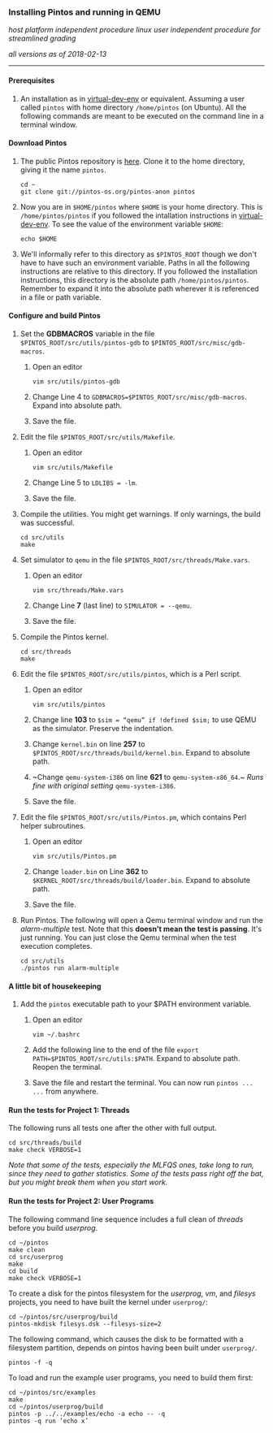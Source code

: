 ### Installing Pintos and running in QEMU

_host platform independent procedure_
_linux user independent procedure for streamlined grading_

_all versions as of 2018-02-13_

* * *

#### Prerequisites

1. An installation as in [virtual-dev-env](https://github.com/ivogeorg/os-playground/blob/master/virtual-dev-env.md) or equivalent. Assuming a user called `pintos` with home directory `/home/pintos` (on Ubuntu). All the following commands are meant to be executed on the command line in a terminal window.

#### Download Pintos

1. The public Pintos repository is [here](http://pintos-os.org/cgi-bin/gitweb.cgi?p=pintos-anon;a=summary). Clone it to the home directory, giving it the name `pintos`.
   ```
   cd ~
   git clone git://pintos-os.org/pintos-anon pintos
   ```

2. Now you are in `$HOME/pintos` where `$HOME` is your home directory. This is `/home/pintos/pintos` if you followed the intallation instructions in [virtual-dev-env](https://github.com/ivogeorg/os-playground/blob/master/virtual-dev-env.md). To see the value of the environment variable `$HOME`:

   ```
   echo $HOME
   ```
   
3. We'll informally refer to this directory as `$PINTOS_ROOT` though we don't have to have such an environment variable. Paths in all the following instructions are relative to this directory. If you followed the installation instructions, this directory is the absolute path `/home/pintos/pintos`. Remember to expand it into the absolute path wherever it is referenced in a file or path variable.
   
#### Configure and build Pintos

1. Set the **GDBMACROS** variable in the file `$PINTOS_ROOT/src/utils/pintos-gdb` to `$PINTOS_ROOT/src/misc/gdb-macros`.

    1. Open an editor

       ```
       vim src/utils/pintos-gdb
       ```

    2. Change Line 4 to `GDBMACROS=$PINTOS_ROOT/src/misc/gdb-macros`. Expand into absolute path. 

    3. Save the file.

2. Edit the file `$PINTOS_ROOT/src/utils/Makefile`.

    1. Open an editor

       ```
       vim src/utils/Makefile
       ```
     
    2. Change Line 5 to `LDLIBS = -lm`. 

    3. Save the file.

3. Compile the utilities. You might get warnings. If only warnings, the build was successful.

   ```
   cd src/utils
   make
   ```
   
4. Set simulator to `qemu` in the file `$PINTOS_ROOT/src/threads/Make.vars`.

    1. Open an editor

       ```
       vim src/threads/Make.vars
       ```
     
    2. Change Line **7** (last line) to `SIMULATOR = --qemu`. 

    3. Save the file.

5. Compile the Pintos kernel.

   ```
   cd src/threads
   make
   ```
   
6. Edit the file `$PINTOS_ROOT/src/utils/pintos`, which is a Perl script.

    1. Open an editor

       ```
       vim src/utils/pintos
       ```
     
    2. Change line **103** to `$sim = “qemu” if !defined $sim;` to use QEMU as the simulator. Preserve the indentation. 

    3. Change `kernel.bin` on line **257** to `$PINTOS_ROOT/src/threads/build/kernel.bin`. Expand to absolute path.
  
    4. ~Change `qemu-system-i386` on line **621** to `qemu-system-x86_64`.~ _Runs fine with original setting_ `qemu-system-i386`.
  
    5. Save the file.

6. Edit the file `$PINTOS_ROOT/src/utils/Pintos.pm`, which contains Perl helper subroutines.

    1. Open an editor

       ```
       vim src/utils/Pintos.pm
       ```
     
    2. Change `loader.bin` on Line **362** to `$KERNEL_ROOT/src/threads/build/loader.bin`. Expand to absolute path.
  
    3. Save the file.

7. Run Pintos. The following will open a Qemu terminal window and run the _alarm-multiple_ test. Note that this **doesn't mean the test is passing**. It's just running. You can just close the Qemu terminal when the test execution completes.

   ```
   cd src/utils
   ./pintos run alarm-multiple
   ```
   
#### A little bit of housekeeping

1. Add the `pintos` executable path to your $PATH environment variable.

    1. Open an editor

       ```
       vim ~/.bashrc
       ```   
     
    2. Add the following line to the end of the file `export PATH=$PINTOS_ROOT/src/utils:$PATH`. Expand to absolute path. Reopen the terminal.

    3. Save the file and restart the terminal. You can now run `pintos ... ...` from anywhere.
  

#### Run the tests for Project 1: Threads

The following runs all tests one after the other with full output.

```
cd src/threads/build
make check VERBOSE=1
```

_Note that some of the tests, especially the MLFQS ones, take long to run, since they need to gather statistics. Some of the tests pass right off the bat, but you might break them when you start work._

#### Run the tests for Project 2: User Programs

The following command line sequence includes a full clean of _threads_ before you build _userprog_.

```
cd ~/pintos
make clean
cd src/userprog
make
cd build
make check VERBOSE=1
```

To create a disk for the pintos filesystem for the _userprog_, _vm_, and _filesys_ projects, you need to have built the kernel under `userprog/`:

```
cd ~/pintos/src/userprog/build
pintos-mkdisk filesys.dsk --filesys-size=2
```
The following command, which causes the disk to be formatted with a filesystem partition, depends on pintos having been built under `userprog/`.

```
pintos -f -q
```

To load and run the example user programs, you need to build them first:

```
cd ~/pintos/src/examples
make
cd ~/pintos/userprog/build
pintos -p ../../examples/echo -a echo -- -q
pintos -q run ’echo x’
```
